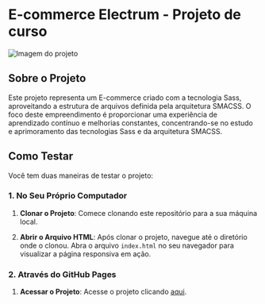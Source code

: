 # E-commerce Electrum - Projeto de curso

![Imagem do projeto](https://github.com/Ruan-Moraes/Sass_Electrum/assets/129057792/0b7ab2eb-48ed-4b5f-8304-b2c73c2153c3)

## Sobre o Projeto

Este projeto representa um E-commerce criado com a tecnologia Sass, aproveitando a estrutura de arquivos definida pela arquitetura SMACSS. O foco deste empreendimento é proporcionar uma experiência de aprendizado contínuo e melhorias constantes, concentrando-se no estudo e aprimoramento das tecnologias Sass e da arquitetura SMACSS.

## Como Testar

Você tem duas maneiras de testar o projeto:

### 1. No Seu Próprio Computador

1. **Clonar o Projeto**: Comece clonando este repositório para a sua máquina local.

2. **Abrir o Arquivo HTML**: Após clonar o projeto, navegue até o diretório onde o clonou. Abra o arquivo `index.html` no seu navegador para visualizar a página responsiva em ação.

### 2. Através do GitHub Pages

1. **Acessar o Projeto**: Acesse o projeto clicando [aqui](https://ruan-moraes.github.io/Ecommerce-Electrum/).
